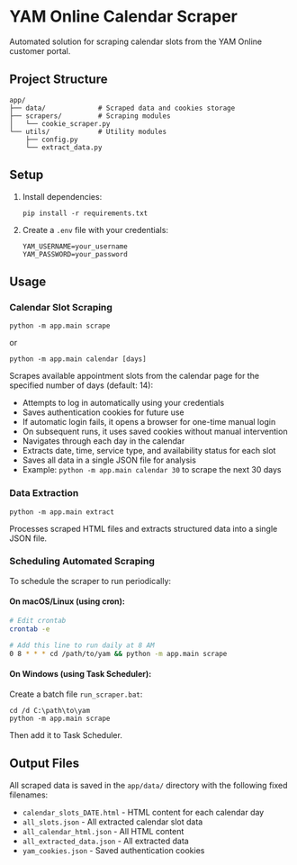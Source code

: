 # YAM Online Calendar Scraper

Automated solution for scraping calendar slots from the YAM Online customer portal.

## Project Structure

```
app/
├── data/             # Scraped data and cookies storage
├── scrapers/         # Scraping modules
│   └── cookie_scraper.py
└── utils/            # Utility modules
    ├── config.py
    └── extract_data.py
```

## Setup

1. Install dependencies:
   ```
   pip install -r requirements.txt
   ```

2. Create a `.env` file with your credentials:
   ```
   YAM_USERNAME=your_username
   YAM_PASSWORD=your_password
   ```

## Usage

### Calendar Slot Scraping
```
python -m app.main scrape
```
or
```
python -m app.main calendar [days]
```

Scrapes available appointment slots from the calendar page for the specified number of days (default: 14):
- Attempts to log in automatically using your credentials
- Saves authentication cookies for future use
- If automatic login fails, it opens a browser for one-time manual login
- On subsequent runs, it uses saved cookies without manual intervention
- Navigates through each day in the calendar
- Extracts date, time, service type, and availability status for each slot
- Saves all data in a single JSON file for analysis
- Example: `python -m app.main calendar 30` to scrape the next 30 days

### Data Extraction
```
python -m app.main extract
```
Processes scraped HTML files and extracts structured data into a single JSON file.

### Scheduling Automated Scraping

To schedule the scraper to run periodically:

#### On macOS/Linux (using cron):
```bash
# Edit crontab
crontab -e

# Add this line to run daily at 8 AM
0 8 * * * cd /path/to/yam && python -m app.main scrape
```

#### On Windows (using Task Scheduler):
Create a batch file `run_scraper.bat`:
```batch
cd /d C:\path\to\yam
python -m app.main scrape
```
Then add it to Task Scheduler.

## Output Files

All scraped data is saved in the `app/data/` directory with the following fixed filenames:
- `calendar_slots_DATE.html` - HTML content for each calendar day
- `all_slots.json` - All extracted calendar slot data
- `all_calendar_html.json` - All HTML content
- `all_extracted_data.json` - All extracted data
- `yam_cookies.json` - Saved authentication cookies
